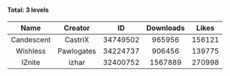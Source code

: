 #### Total: 3 levels

| Name | Creator | ID | Downloads | Likes |
|:---:|:---:|:---:|:---:|:---:|
| Candescent | CastriX | 34749502 | 965956 | 156121
| Wishless | Pawlogates | 34224737 | 906456 | 139775
| IZnite | izhar | 32400752 | 1567889 | 270998
